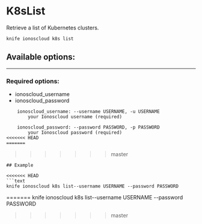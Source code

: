 # K8sList

Retrieve a list of Kubernetes clusters.

    knife ionoscloud k8s list


## Available options:
---

### Required options:
* ionoscloud_username
* ionoscloud_password

```
    ionoscloud_username: --username USERNAME, -u USERNAME
        your Ionoscloud username (required)

    ionoscloud_password: --password PASSWORD, -p PASSWORD
        your Ionoscloud password (required)
<<<<<<< HEAD
=======

```
>>>>>>> master

```
## Example

<<<<<<< HEAD
```text
knife ionoscloud k8s list--username USERNAME --password PASSWORD
```
=======
    knife ionoscloud k8s list--username USERNAME --password PASSWORD
>>>>>>> master
